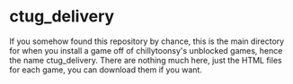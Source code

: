 # ctug_delivery

If you somehow found this repository by chance, this is the main directory for when you install a game off of chillytoonsy's unblocked games, hence the name ctug_delivery. There are nothing much here, just the HTML files for each game, you can download them if you want.
